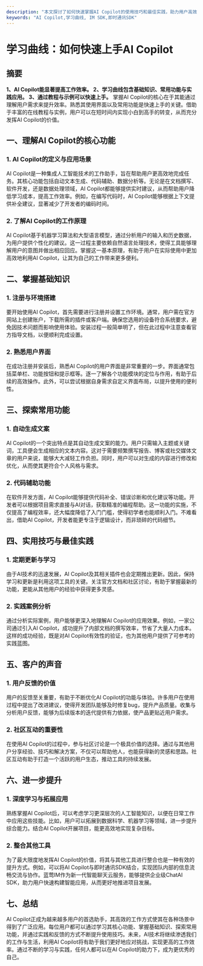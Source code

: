```yaml
---
description: "本文探讨了如何快速掌握AI Copilot的使用技巧和最佳实践，助力用户高效利用这款智能工具。"
keywords: "AI Copilot,学习曲线, IM SDK,即时通讯SDK"
---
```

# 学习曲线：如何快速上手AI Copilot

## 摘要

**1、AI Copilot能显著提高工作效率。 2、学习曲线包含基础知识、常用功能与实践应用。 3、通过教程与示例可以快速上手。** 掌握AI Copilot的核心在于其能通过理解用户需求来提升效率。熟悉其使用界面以及常用功能是快速上手的关键。借助于丰富的在线教程与实例，用户可以在短时间内实现小白到高手的转变，从而充分发挥AI Copilot的价值。

## 一、理解AI Copilot的核心功能

### 1. AI Copilot的定义与应用场景

AI Copilot是一种集成人工智能技术的工作助手，旨在帮助用户更高效地完成任务。其核心功能包括自动文本生成、代码辅助、数据分析等。无论是在文档撰写、软件开发，还是数据处理领域，AI Copilot都能够提供实时建议，从而帮助用户降低学习成本，提高工作效率。例如，在编写代码时，AI Copilot能够根据上下文提供补全建议，显著减少了开发者的编码时间。

### 2. 了解AI Copilot的工作原理

AI Copilot基于机器学习算法和大型语言模型，通过分析用户的输入和历史数据，为用户提供个性化的建议。这一过程主要依赖自然语言处理技术，使得工具能够理解用户的意图并做出相应回应。掌握这一基本原理，有助于用户在实际使用中更加高效地利用AI Copilot，让其为自己的工作带来更多便利。

## 二、掌握基础知识

### 1. 注册与环境搭建

要开始使用AI Copilot，首先需要进行注册并设置工作环境。通常，用户需在官方网站上创建账户，下载所需的插件或客户端。确保您选用的设备符合系统要求，避免因技术问题而影响使用体验。安装过程一般简单明了，但在此过程中注意查看官方指导文档，以便顺利完成设置。

### 2. 熟悉用户界面

在成功注册并安装后，熟悉AI Copilot的用户界面是非常重要的一步。界面通常包括菜单栏、功能按钮和提示框等。逐一了解各个功能模块的定位与作用，有助于后续的高效操作。此外，可以尝试根据自身需求自定义界面布局，以提升使用的便利性。

## 三、探索常用功能

### 1. 自动生成文案

AI Copilot的一个突出特点是其自动生成文案的能力。用户只需输入主题或关键词，工具便会生成相应的文本内容。这对于需要频繁撰写报告、博客或社交媒体文章的用户来说，能够大大减轻工作负担。同时，用户可以对生成的内容进行修改和优化，从而使其更符合个人风格与需求。

### 2. 代码辅助功能

在软件开发方面，AI Copilot能够提供代码补全、错误诊断和优化建议等功能。开发者可以根据项目需求直接与AI对话，获取精准的编程帮助。这一功能的实施，不仅提高了编程效率，还大幅度降低了入门门槛，使得初学者也能顺利入门。不难看出，借助AI Copilot，开发者能更专注于逻辑设计，而非琐碎的代码细节。

## 四、实用技巧与最佳实践

### 1. 定期更新与学习

由于AI技术的迅速发展，AI Copilot及其相关插件也会定期推出更新。因此，保持学习和更新是利用这项工具的关键。关注官方文档和社区讨论，有助于掌握最新的功能，更能从其他用户的经验中获得更多灵感。

### 2. 实践案例分析

通过分析实际案例，用户能够更深入地理解AI Copilot的应用效果。例如，一家公司通过引入AI Copilot，成功提升了内部文档的撰写效率，节省了大量人力成本。这样的成功经验，既是对AI Copilot有效性的验证，也为其他用户提供了可参考的实践蓝图。

## 五、客户的声音

### 1. 用户反馈的价值

用户的反馈至关重要，有助于不断优化AI Copilot的功能与体验。许多用户在使用过程中提出了改进建议，使得开发团队能够及时修复bug，提升产品质量。收集与分析用户反馈，能够为后续版本的迭代提供有力依据，使产品更贴近用户需求。

### 2. 社区互动的重要性

在使用AI Copilot的过程中，参与社区讨论是一个极具价值的选择。通过与其他用户分享经验、技巧和解决方案，不仅可以帮助他人，也能获得新的灵感和思路。社区互动有助于打造一个活跃的用户生态，推动工具的持续发展。

## 六、进一步提升

### 1. 深度学习与拓展应用

熟练掌握AI Copilot后，可以考虑学习更深层次的人工智能知识，以便在日常工作中应用这些技能。比如，用户可以拓展到数据科学、机器学习等领域，进一步提升综合能力。结合AI Copilot开展项目，能更高效地实现复杂目标。

### 2. 整合其他工具

为了最大限度地发挥AI Copilot的价值，将其与其他工具进行整合也是一种有效的提升方式。例如，可以将AI Copilot与即时通讯SDK结合，实现团队内部的信息流畅交流与协作。蓝莺IM作为新一代智能聊天云服务，能够提供企业级ChatAI SDK，助力用户快速构建智能应用，从而更好地推进项目发展。

## 七、总结

AI Copilot正成为越来越多用户的首选助手，其高效的工作方式使其在各种场景中得到了广泛应用。每位用户都可以通过学习其核心功能、掌握基础知识、探索常用功能，并通过实践和反馈的方式不断提升使用技巧。未来，AI技术将继续渗透我们的工作与生活，利用AI Copilot将有助于我们更好地应对挑战，实现更高的工作效率。通过不断的学习与实践，任何人都可以在AI Copilot的助力下，成为更优秀的自己。
